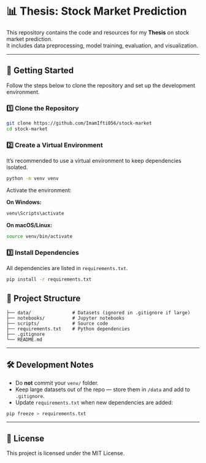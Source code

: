 # 📊 Thesis: Stock Market Prediction

This repository contains the code and resources for my **Thesis** on stock market prediction.  
It includes data preprocessing, model training, evaluation, and visualization.

---

## 🚀 Getting Started

Follow the steps below to clone the repository and set up the development environment.

### 1️⃣ Clone the Repository
```bash
git clone https://github.com/ImamIfti056/stock-market
cd stock-market
```

### 2️⃣ Create a Virtual Environment
It’s recommended to use a virtual environment to keep dependencies isolated.

```bash
python -m venv venv
```

Activate the environment:

**On Windows:**
```bash
venv\Scripts\activate
```

**On macOS/Linux:**
```bash
source venv/bin/activate
```

### 3️⃣ Install Dependencies
All dependencies are listed in `requirements.txt`.

```bash
pip install -r requirements.txt
```

## 📂 Project Structure
```
├── data/               # Datasets (ignored in .gitignore if large)
├── notebooks/          # Jupyter notebooks
├── scripts/            # Source code
├── requirements.txt    # Python dependencies
├── .gitignore
└── README.md
```

---

## 🛠 Development Notes
- Do **not** commit your `venv/` folder.  
- Keep large datasets out of the repo — store them in `/data` and add to `.gitignore`.
- Update `requirements.txt` when new dependencies are added:
```bash
pip freeze > requirements.txt
```

---

## 📜 License
This project is licensed under the MIT License.
